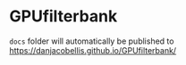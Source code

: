 # GPUfilterbank

`docs` folder will automatically be published to https://danjacobellis.github.io/GPUfilterbank/
